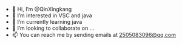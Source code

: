 - 👋 Hi, I’m @QinXingkang
- 👀 I’m interested in VSC and java
- 🌱 I’m currently learning java
- 💞️ I’m looking to collaborate on ...
- 📫 You can reach me by sending emails at 2505083096@qq.com

<!---
QinXingkang/QinXingkang is a ✨ special ✨ repository because its `README.md` (this file) appears on your GitHub profile.
You can click the Preview link to take a look at your changes.
--->
